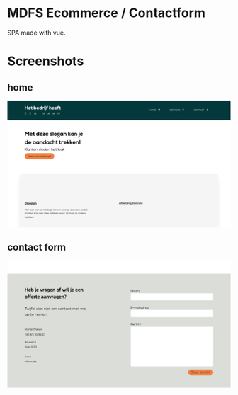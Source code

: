 # MDFS Ecommerce / Contactform
SPA made with vue.

# Screenshots
## home
<img src="screenshots/home.png">

## contact form
<img src="screenshots/contact.png">